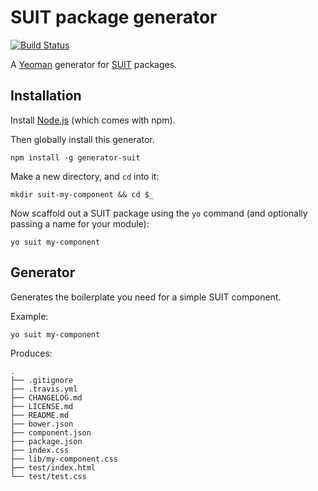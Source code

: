 # SUIT package generator

[![Build Status](https://secure.travis-ci.org/suitcss/generator-suit.png?branch=master)](http://travis-ci.org/suitcss/generator-suit)

A [Yeoman](http://yeoman.io/) generator for
[SUIT](https://github.com/suitcss/suit) packages.


## Installation

Install [Node.js](http://nodejs.org/) (which comes with npm).

Then globally install this generator.

```
npm install -g generator-suit
```

Make a new directory, and `cd` into it:

```
mkdir suit-my-component && cd $_
```

Now scaffold out a SUIT package using the `yo` command (and optionally passing
a name for your module):

```
yo suit my-component
```


## Generator

Generates the boilerplate you need for a simple SUIT component.

Example:

```
yo suit my-component
```

Produces:

```
.
├── .gitignore
├── .travis.yml
├── CHANGELOG.md
├── LICENSE.md
├── README.md
├── bower.json
├── component.json
├── package.json
├── index.css
├── lib/my-component.css
├── test/index.html
└── test/test.css
```
